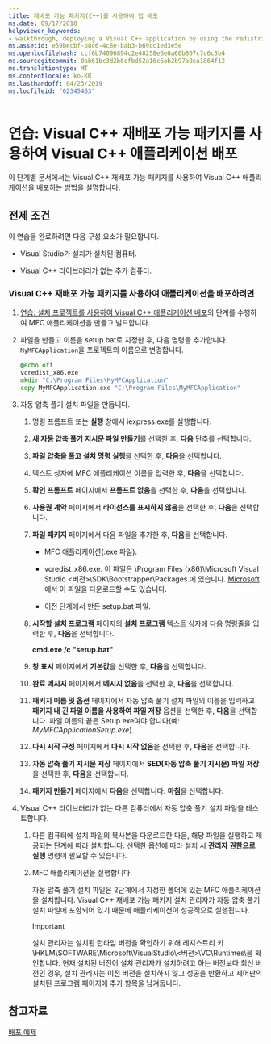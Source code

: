 ```yaml
---
title: 재배포 가능 패키지(C++)를 사용하여 앱 배포
ms.date: 09/17/2018
helpviewer_keywords:
- walkthrough, deploying a Visual C++ application by using the redistributable package
ms.assetid: e59becbf-b8c6-4c8e-bab3-b69cc1ed3e5e
ms.openlocfilehash: ccf6b74096894c2e48258e6e0a60b807c7c6c5b4
ms.sourcegitcommit: 0ab61bc3d2b6cfbd52a16c6ab2b97a8ea1864f12
ms.translationtype: MT
ms.contentlocale: ko-KR
ms.lasthandoff: 04/23/2019
ms.locfileid: "62345463"
---
```

# <a name="walkthrough-deploying-a-visual-c-application-by-using-the-visual-c-redistributable-package"></a>연습: Visual C++ 재배포 가능 패키지를 사용하여 Visual C++ 애플리케이션 배포

이 단계별 문서에서는 Visual C++ 재배포 가능 패키지를 사용하여 Visual C++ 애플리케이션을 배포하는 방법을 설명합니다.

## <a name="prerequisites"></a>전제 조건

이 연습을 완료하려면 다음 구성 요소가 필요합니다.

- Visual Studio가 설치가 설치된 컴퓨터.

- Visual C++ 라이브러리가 없는 추가 컴퓨터.

### <a name="to-use-the-visual-c-redistributable-package-to-deploy-an-application"></a>Visual C++ 재배포 가능 패키지를 사용하여 애플리케이션을 배포하려면

1.  [연습: 설치 프로젝트를 사용하여 Visual C++ 애플리케이션 배포](walkthrough-deploying-a-visual-cpp-application-by-using-a-setup-project.md)의 단계를 수행하여 MFC 애플리케이션을 만들고 빌드합니다.

1. 파일을 만들고 이름을 setup.bat로 지정한 후, 다음 명령을 추가합니다. `MyMFCApplication`을 프로젝트의 이름으로 변경합니다.

    ```cmd
    @echo off
    vcredist_x86.exe
    mkdir "C:\Program Files\MyMFCApplication"
    copy MyMFCApplication.exe "C:\Program Files\MyMFCApplication"
    ```

1. 자동 압축 풀기 설치 파일을 만듭니다.

   1. 명령 프롬프트 또는 **실행** 창에서 iexpress.exe를 실행합니다.

   1. **새 자동 압축 풀기 지시문 파일 만들기**를 선택한 후, **다음** 단추를 선택합니다.

   1. **파일 압축을 풀고 설치 명령 실행**을 선택한 후, **다음**을 선택합니다.

   1. 텍스트 상자에 MFC 애플리케이션 이름을 입력한 후, **다음**을 선택합니다.

   1. **확인 프롬프트** 페이지에서 **프롬프트 없음**을 선택한 후, **다음**을 선택합니다.

   1. **사용권 계약** 페이지에서 **라이선스를 표시하지 않음**을 선택한 후, **다음**을 선택합니다.

   1. **파일 패키지** 페이지에서 다음 파일을 추가한 후, **다음**을 선택합니다.

      - MFC 애플리케이션(.exe 파일).

      - vcredist_x86.exe. 이 파일은 \Program Files (x86)\Microsoft Visual Studio \<버전>\SDK\Bootstrapper\Packages\.에 있습니다. [Microsoft](https://www.microsoft.com/download/confirmation.aspx?id=5555)에서 이 파일을 다운로드할 수도 있습니다.

      - 이전 단계에서 만든 setup.bat 파일.

   1. **시작할 설치 프로그램** 페이지의 **설치 프로그램** 텍스트 상자에 다음 명령줄을 입력한 후, **다음**을 선택합니다.

      **cmd.exe /c "setup.bat"**

   1. **창 표시** 페이지에서 **기본값**을 선택한 후, **다음**을 선택합니다.

   1. **완료 메시지** 페이지에서 **메시지 없음**을 선택한 후, **다음**을 선택합니다.

   1. **패키지 이름 및 옵션** 페이지에서 자동 압축 풀기 설치 파일의 이름을 입력하고 **패키지 내 긴 파일 이름을 사용하여 파일 저장** 옵션을 선택한 후, **다음**을 선택합니다. 파일 이름의 끝은 Setup.exe여야 합니다(예: *MyMFCApplicationSetup.exe*).

   1. **다시 시작 구성** 페이지에서 **다시 시작 없음**을 선택한 후, **다음**을 선택합니다.

   1. **자동 압축 풀기 지시문 저장** 페이지에서 **SED(자동 압축 풀기 지시문) 파일 저장**을 선택한 후, **다음**을 선택합니다.

   1. **패키지 만들기** 페이지에서 **다음**을 선택합니다. **마침**을 선택합니다.

1. Visual C++ 라이브러리가 없는 다른 컴퓨터에서 자동 압축 풀기 설치 파일을 테스트합니다.

   1. 다른 컴퓨터에 설치 파일의 복사본을 다운로드한 다음, 해당 파일을 실행하고 제공되는 단계에 따라 설치합니다. 선택한 옵션에 따라 설치 시 **관리자 권한으로 실행** 명령이 필요할 수 있습니다.

   1. MFC 애플리케이션을 실행합니다.

      자동 압축 풀기 설치 파일은 2단계에서 지정한 폴더에 있는 MFC 애플리케이션을 설치합니다. Visual C++ 재배포 가능 패키지 설치 관리자가 자동 압축 풀기 설치 파일에 포함되어 있기 때문에 애플리케이션이 성공적으로 실행됩니다.

      > [!IMPORTANT]
      > 설치 관리자는 설치된 런타임 버전을 확인하기 위해 레지스트리 키 \HKLM\SOFTWARE\Microsoft\VisualStudio\\\<버전>\VC\Runtimes\\<platform>을 확인합니다. 현재 설치된 버전이 설치 관리자가 설치하려고 하는 버전보다 최신 버전인 경우, 설치 관리자는 이전 버전을 설치하지 않고 성공을 반환하고 제어판의 설치된 프로그램 페이지에 추가 항목을 남겨둡니다.

## <a name="see-also"></a>참고자료

[배포 예제](deployment-examples.md)<br/>
